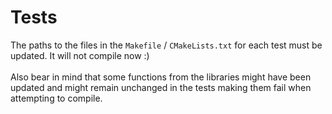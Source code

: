 # Tests
The paths to the files in the `Makefile` / `CMakeLists.txt` for each test must be updated. It will not compile now :)<br>
<br>
Also bear in mind that some functions from the libraries might have been updated and might remain unchanged in the tests making them fail when attempting to compile.